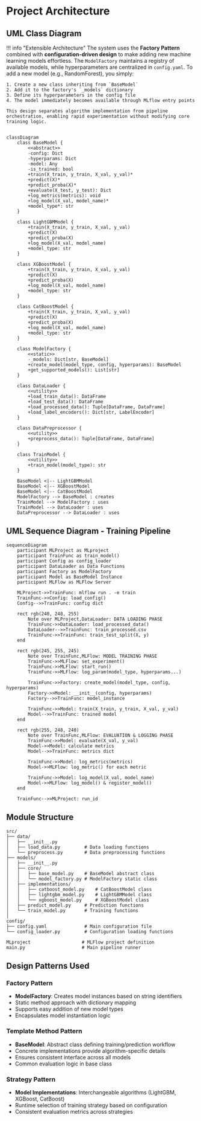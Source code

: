 # Project Architecture

## UML Class Diagram

!!! info "Extensible Architecture"
    The system uses the **Factory Pattern** combined with **configuration-driven design** to make adding new machine learning models effortless. The `ModelFactory` maintains a registry of available models, while hyperparameters are centralized in `config.yaml`. To add a new model (e.g., RandomForest), you simply:
    
    1. Create a new class inheriting from `BaseModel` 
    2. Add it to the factory's `_models` dictionary
    3. Define its hyperparameters in the config file
    4. The model immediately becomes available through MLflow entry points
    
    This design separates algorithm implementation from pipeline orchestration, enabling rapid experimentation without modifying core training logic.

```mermaid

classDiagram
    class BaseModel {
        <<abstract>>
        -config: Dict
        -hyperparams: Dict
        -model: Any
        -is_trained: bool
        +train(X_train, y_train, X_val, y_val)*
        +predict(X)*
        +predict_proba(X)*
        +evaluate(X_test, y_test): Dict
        +log_metrics(metrics): void
        +log_model(X_val, model_name)*
        +model_type*: str
    }
    
    class LightGBMModel {
        +train(X_train, y_train, X_val, y_val)
        +predict(X)
        +predict_proba(X)
        +log_model(X_val, model_name)
        +model_type: str
    }
    
    class XGBoostModel {
        +train(X_train, y_train, X_val, y_val)
        +predict(X)
        +predict_proba(X)
        +log_model(X_val, model_name)
        +model_type: str
    }
    
    class CatBoostModel {
        +train(X_train, y_train, X_val, y_val)
        +predict(X)
        +predict_proba(X)
        +log_model(X_val, model_name)
        +model_type: str
    }
    
    class ModelFactory {
        <<static>>
        -_models: Dict[str, BaseModel]
        +create_model(model_type, config, hyperparams): BaseModel
        +get_supported_models(): List[str]
    }
    
    class DataLoader {
        <<utility>>
        +load_train_data(): DataFrame
        +load_test_data(): DataFrame
        +load_processed_data(): Tuple[DataFrame, DataFrame]
        +load_label_encoders(): Dict[str, LabelEncoder]
    }
    
    class DataPreprocessor {
        <<utility>>
        +preprocess_data(): Tuple[DataFrame, DataFrame]
    }
    
    class TrainModel {
        <<utility>>
        +train_model(model_type): str
    }
    
    BaseModel <|-- LightGBMModel
    BaseModel <|-- XGBoostModel
    BaseModel <|-- CatBoostModel
    ModelFactory --> BaseModel : creates
    TrainModel --> ModelFactory : uses
    TrainModel --> DataLoader : uses
    DataPreprocessor --> DataLoader : uses
```



## UML Sequence Diagram - Training Pipeline

```mermaid
sequenceDiagram
    participant MLProject as MLproject
    participant TrainFunc as train_model()
    participant Config as config_loader
    participant DataLoader as Data Functions
    participant Factory as ModelFactory
    participant Model as BaseModel Instance
    participant MLFlow as MLFlow Server
    
    MLProject->>TrainFunc: mlflow run . -e train
    TrainFunc->>Config: load_config()
    Config-->>TrainFunc: config dict
    
    rect rgb(240, 248, 255)
        Note over MLProject,DataLoader: DATA LOADING PHASE
        TrainFunc->>DataLoader: load_processed_data()
        DataLoader-->>TrainFunc: train_processed.csv
        TrainFunc->>TrainFunc: train_test_split(X, y)
    end
    
    rect rgb(245, 255, 245)
        Note over TrainFunc,MLFlow: MODEL TRAINING PHASE
        TrainFunc->>MLFlow: set_experiment()
        TrainFunc->>MLFlow: start_run()
        TrainFunc->>MLFlow: log_param(model_type, hyperparams...)
        
        TrainFunc->>Factory: create_model(model_type, config, hyperparams)
        Factory->>Model: __init__(config, hyperparams)
        Factory-->>TrainFunc: model_instance
        
        TrainFunc->>Model: train(X_train, y_train, X_val, y_val)
        Model-->>TrainFunc: trained model
    end
    
    rect rgb(255, 248, 240)
        Note over TrainFunc,MLFlow: EVALUATION & LOGGING PHASE
        TrainFunc->>Model: evaluate(X_val, y_val)
        Model->>Model: calculate metrics
        Model-->>TrainFunc: metrics dict
        
        TrainFunc->>Model: log_metrics(metrics)
        Model->>MLFlow: log_metric() for each metric
        
        TrainFunc->>Model: log_model(X_val, model_name)
        Model->>MLFlow: log_model() & register_model()
    end
    
    TrainFunc-->>MLProject: run_id
```

## Module Structure

```
src/
├── data/
│   ├── __init__.py
│   ├── load_data.py         # Data loading functions
│   └── preprocess.py        # Data preprocessing functions  
├── models/
│   ├── __init__.py
│   ├── core/
│   │   ├── base_model.py    # BaseModel abstract class
│   │   └── model_factory.py # ModelFactory static class
│   ├── implementations/
│   │   ├── catboost_model.py    # CatBoostModel class
│   │   ├── lightgbm_model.py    # LightGBMModel class
│   │   └── xgboost_model.py     # XGBoostModel class
│   ├── predict_model.py     # Prediction functions
│   └── train_model.py       # Training functions
│
config/
├── config.yaml              # Main configuration file
└── config_loader.py         # Configuration loading functions

MLproject                   # MLFlow project definition
main.py                     # Main pipeline runner
```

## Design Patterns Used

### Factory Pattern
- **ModelFactory**: Creates model instances based on string identifiers
- Static method approach with dictionary mapping
- Supports easy addition of new model types
- Encapsulates model instantiation logic

### Template Method Pattern  
- **BaseModel**: Abstract class defining training/prediction workflow
- Concrete implementations provide algorithm-specific details
- Ensures consistent interface across all models
- Common evaluation logic in base class

### Strategy Pattern
- **Model Implementations**: Interchangeable algorithms (LightGBM, XGBoost, CatBoost)
- Runtime selection of training strategy based on configuration
- Consistent evaluation metrics across strategies

